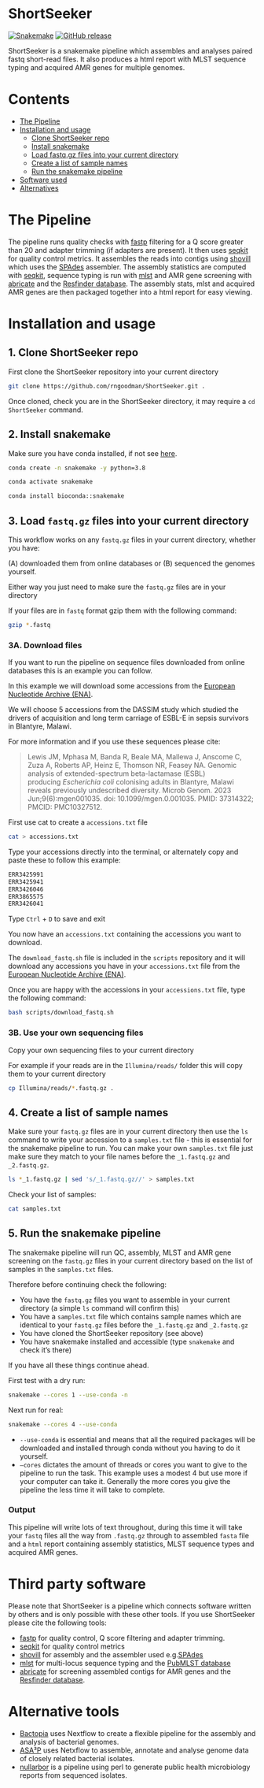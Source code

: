 

# ShortSeeker

[![Snakemake](https://img.shields.io/badge/snakemake-v8.27.1-brightgreen)](https://snakemake.bitbucket.io)
[![GitHub release](https://img.shields.io/github/v/release/rngoodman/ShortSeeker)](https://github.com/rngoodman/ShortSeeker/releases/)

ShortSeeker is a snakemake pipeline which assembles and analyses paired fastq short-read files. It also produces a html report with MLST sequence typing and acquired AMR genes for multiple genomes. 


# Contents 

- [The Pipeline](https://github.com/rngoodman/ShortSeeker/blob/main/README.md#the-pipeline)
- [Installation and usage](https://github.com/rngoodman/ShortSeeker/blob/main/README.md#installation-and-usage)
  - [Clone ShortSeeker repo](https://github.com/rngoodman/ShortSeeker/blob/main/README.md#1-clone-shortseeker-repo)
  - [Install snakemake](https://github.com/rngoodman/ShortSeeker/blob/main/README.md#2-install-snakemake)
  - [Load fastq.gz files into your current directory](https://github.com/rngoodman/ShortSeeker/blob/main/README.md#3-load-fastqgz-files-into-your-current-directory)
  - [Create a list of sample names](https://github.com/rngoodman/ShortSeeker/blob/main/README.md#4-create-a-list-of-sample-names)
  - [Run the snakemake pipeline](https://github.com/rngoodman/ShortSeeker/blob/main/README.md#5-run-the-snakemake-pipeline)
- [Software used](https://github.com/rngoodman/ShortSeeker/blob/main/README.md#third-party-software)
- [Alternatives](https://github.com/rngoodman/ShortSeeker/blob/main/README.md#alternative-tools)

# The Pipeline

The pipeline runs quality checks with [fastp](https://github.com/OpenGene/fastp) filtering for a Q score greater than 20 and adapter trimming (if adapters are present). It then uses [seqkit](https://github.com/shenwei356/seqkit) for quality control metrics. It assembles the reads into contigs using [shovill](https://github.com/tseemann/shovill) which uses the [SPAdes](https://github.com/ablab/spades) assembler. The assembly statistics are computed with [seqkit](https://github.com/shenwei356/seqkit), sequence typing is run with [mlst](https://github.com/tseemann/mlst) and AMR gene screening with [abricate](https://github.com/tseemann/abricate) and the [Resfinder database](http://genepi.food.dtu.dk/resfinder). The assembly stats, mlst and acquired AMR genes are then packaged together into a html report for easy viewing. 

# Installation and usage

## 1. Clone ShortSeeker repo

First clone the ShortSeeker repository into your current directory 

```bash
git clone https://github.com/rngoodman/ShortSeeker.git .
```
Once cloned, check you are in the ShortSeeker directory, it may require a `cd ShortSeeker` command.

## 2. Install snakemake

Make sure you have conda installed, if not see [here](https://docs.conda.io/projects/conda/en/latest/user-guide/install/index.html).

```bash
conda create -n snakemake -y python=3.8

conda activate snakemake

conda install bioconda::snakemake
```

## 3. Load `fastq.gz` files into your current directory

This workflow works on any `fastq.gz` files in your current directory, whether you have:

(A) downloaded them from online databases or (B) sequenced the genomes yourself.

Either way you just need to make sure the `fastq.gz` files are in your directory 

If your files are in `fastq` format gzip them with the following command:

```bash
gzip *.fastq
```

### 3A. **Download files**

If you want to run the pipeline on sequence files downloaded from online databases this is an example you can follow.

In this example we will download some accessions from the [European Nucleotide Archive (ENA)](https://www.ebi.ac.uk/ena/browser/home).

We will choose 5 accessions from the DASSIM study which studied the drivers of acquisition and long term carriage of ESBL-E in sepsis survivors in Blantyre, Malawi. 

For more information and if you use these sequences please cite:

> Lewis JM, Mphasa M, Banda R, Beale MA, Mallewa J, Anscome C, Zuza A, Roberts AP, Heinz E, Thomson NR, Feasey NA. Genomic analysis of extended-spectrum beta-lactamase (ESBL) producing *Escherichia coli* colonising adults in Blantyre, Malawi reveals previously undescribed diversity. Microb Genom. 2023 Jun;9(6):mgen001035. doi: 10.1099/mgen.0.001035. PMID: 37314322; PMCID: PMC10327512.
> 

First use cat to create a `accessions.txt` file

```bash
cat > accessions.txt
```

Type your accessions directly into the terminal, or alternately copy and paste these to follow this example:

```bash
ERR3425991
ERR3425941
ERR3426046
ERR3865575
ERR3426041
```

Type `Ctrl` + `D` to save and exit 

You now have an `accessions.txt` containing the accessions you want to download. 

The `download_fastq.sh` file is included in the `scripts` repository and it will download any accessions you have in your `accessions.txt` file from the [European Nucleotide Archive (ENA)](https://www.ebi.ac.uk/ena/browser/home).

Once you are happy with the accessions in your  `accessions.txt` file, type the following command: 

```bash
bash scripts/download_fastq.sh
```

### **3B. Use your own sequencing files**

Copy your own sequencing files to your current directory 

For example if your reads are in the `Illumina/reads/` folder this will copy them to your current directory 

```bash
cp Illumina/reads/*.fastq.gz .
```

## 4. Create a list of sample names

Make sure your `fastq.gz` files are in your current directory then use the `ls` command to write your accession to a `samples.txt` file - this is essential for the snakemake pipeline to run. 
You can make your own `samples.txt` file just make sure they match to your file names before the `_1.fastq.gz` and `_2.fastq.gz`.

```bash
ls *_1.fastq.gz | sed 's/_1.fastq.gz//' > samples.txt
```

Check your list of samples:

```bash
cat samples.txt
```

## 5. Run the snakemake pipeline

The snakemake pipeline will run QC, assembly, MLST and AMR gene screening on the `fastq.gz` files in your current directory based on the list of samples in the `samples.txt` files. 

Therefore before continuing check the following:

- You have the `fastq.gz` files you want to assemble in your current directory (a simple `ls` command will confirm this)
- You have a `samples.txt` file which contains sample names which are identical to your `fastq.gz` files before the `_1.fastq.gz` and `_2.fastq.gz`
- You have cloned the ShortSeeker repository (see above)
- You have snakemake installed and accessible (type `snakemake` and check it’s there)

If you have all these things continue ahead.

First test with a dry run:

```bash
snakemake --cores 1 --use-conda -n
```

Next run for real:

```bash
snakemake --cores 4 --use-conda
```

- `--use-conda` is essential and means that all the required packages will be downloaded and installed through conda without you having to do it yourself.
- `—cores` dictates the amount of threads or cores you want to give to the pipeline to run the task. This example uses a modest 4 but use more if your computer can take it. Generally the more cores you give the pipeline the less time it will take to complete. 

### Output

This pipeline will write lots of text throughout, during this time it will take your `fastq` files all the way from `.fastq.gz` through to assembled `fasta` file and a `html` report containing assembly statistics, MLST sequence types and acquired AMR genes.


# Third party software 

Please note that ShortSeeker is a pipeline which connects software written by others and is only possible with these other tools. If you use ShortSeeker please cite the following tools:

- [fastp](https://github.com/OpenGene/fastp) for quality control, Q score filtering and adapter trimming.
- [seqkit](https://github.com/shenwei356/seqkit) for quality control metrics
- [shovill](https://github.com/tseemann/shovill) for assembly and the assembler used e.g.[SPAdes](https://github.com/ablab/spades) 
- [mlst](https://github.com/tseemann/mlst) for multi-locus sequence typing and the [PubMLST database](https://pubmlst.org/)
- [abricate](https://github.com/tseemann/abricate) for screening assembled contigs for AMR genes and the [Resfinder database](http://genepi.food.dtu.dk/resfinder).

# Alternative tools

- [Bactopia](https://github.com/bactopia/bactopia) uses Nextflow to create a flexible pipeline for the assembly and analysis of bacterial genomes.
- [ASA³P](https://github.com/oschwengers/asap) uses Netxflow to assemble, annotate and analyse genome data of closely related bacterial isolates. 
- [nullarbor](https://github.com/tseemann/nullarbor) is a pipeline using perl to generate public health microbiology reports from sequenced isolates.  








